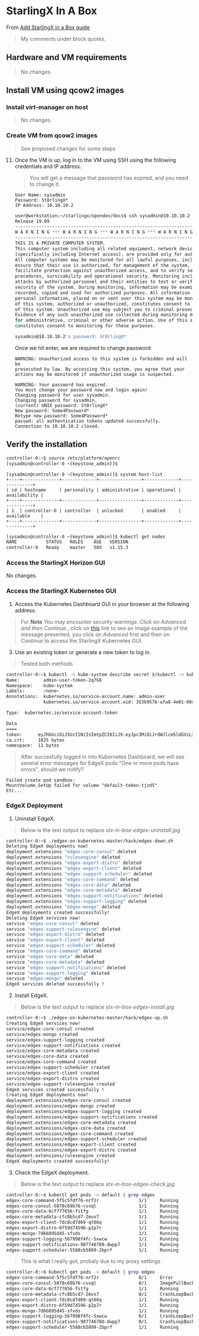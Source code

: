 # StarlingX In A Box

From [Add StarlingX in a Box guide](https://review.opendev.org/#/c/692202/)

> My comments under block quotes.

## Hardware and VM requirements

> No changes.

## Install VM using qcow2 images

### Install virt-manager on host

> No changes.

### Create VM from qcow2 images

> See proposed changes for some steps

11. Once the VM is up, log in to the VM using SSH using the following credentials and IP address.

    > You will get a message that password has expired, and you need to change it.

    ```
    User Name: sysadmin
    Password: St8rlingX*
    IP Address: 10.10.10.2
    ```

    ```sh
    user@workstation:~/starlingx/opendev/docs$ ssh sysadmin@10.10.10.2
    Release 19.09
    ------------------------------------------------------------------------
    W A R N I N G *** W A R N I N G *** W A R N I N G *** W A R N I N G *** 
    ------------------------------------------------------------------------
    THIS IS A PRIVATE COMPUTER SYSTEM.
    This computer system including all related equipment, network devices
    (specifically including Internet access), are provided only for authorized use.
    All computer systems may be monitored for all lawful purposes, including to
    ensure that their use is authorized, for management of the system, to
    facilitate protection against unauthorized access, and to verify security
    procedures, survivability and operational security. Monitoring includes active
    attacks by authorized personnel and their entities to test or verify the
    security of the system. During monitoring, information may be examined,
    recorded, copied and used for authorized purposes. All information including
    personal information, placed on or sent over this system may be monitored. Uses
    of this system, authorized or unauthorized, constitutes consent to monitoring
    of this system. Unauthorized use may subject you to criminal prosecution.
    Evidence of any such unauthorized use collected during monitoring may be used
    for administrative, criminal or other adverse action. Use of this system
    constitutes consent to monitoring for these purposes.

    sysadmin@10.10.10.2's password: St8rlingX*
    ```

    Once we hit enter, we are required to change password:

    ```
    WARNING: Unauthorized access to this system is forbidden and will be
    prosecuted by law. By accessing this system, you agree that your
    actions may be monitored if unauthorized usage is suspected.

    WARNING: Your password has expired.
    You must change your password now and login again!
    Changing password for user sysadmin.
    Changing password for sysadmin.
    (current) UNIX password: St8rlingX*
    New password: Some4Password*
    Retype new password: Some4Password*
    passwd: all authentication tokens updated successfully.
    Connection to 10.10.10.2 closed.
    ```

## Verify the installation

```sh
controller-0:~$ source /etc/platform/openrc
[sysadmin@controller-0 ~(keystone_admin)]$ 
```

```
[sysadmin@controller-0 ~(keystone_admin)]$ system host-list
+----+--------------+-------------+----------------+-------------+--------------+
| id | hostname     | personality | administrative | operational | availability |
+----+--------------+-------------+----------------+-------------+--------------+
| 1  | controller-0 | controller  | unlocked       | enabled     | available    |
+----+--------------+-------------+----------------+-------------+--------------+
```

```sh
[sysadmin@controller-0 ~(keystone_admin)]$ kubectl get nodes
NAME           STATUS   ROLES    AGE   VERSION
controller-0   Ready    master   58d   v1.15.3
```

### Access the StarlingX Horizon GUI

No changes.

### Access the StarlingX Kubernetes GUI

1. Access the Kubernetes Dashboard GUI in your browser at the following address.

> For __Note__ _You may encounter security warnings. Click on Advanced and then Continue._, click on [this](https://user-images.githubusercontent.com/159464/63768974-48201a80-c8da-11e9-84ba-2c8c24daea06.png) link to see an image example of the message presented, you click on _Advanced_ first and then on _Continue_ to access the StarlingX Kubernetes GUI.

3. Use an existing token or generate a new token to log in.

> Tested both methods

```sh
controller-0:~$ kubectl -n kube-system describe secret $(kubectl -n kube-system get secret | grep admin-user | awk '{print $1}')
Name:         admin-user-token-2q7k8
Namespace:    kube-system
Labels:       <none>
Annotations:  kubernetes.io/service-account.name: admin-user
              kubernetes.io/service-account.uid: 353b957b-afa8-4e01-80ce-f0f76d95f601

Type:  kubernetes.io/service-account-token

Data
====
token:      eyJhbGciOiJSUzI1NiIsImtpZCI6IiJ9.eyJpc3MiOiJrdWJlcm5ldGVzL3NlcnZpY2VhY2NvdW50Iiwia3ViZXJuZXRlcy5pby9zZXJ2aWNlYWNjb3VudC9uYW1lc3BhY2UiOiJrdWJlLXN5c3RlbSIsImt1YmVybmV0ZXMuaW8vc2VydmljZWFjY291bnQvc2VjcmV0Lm5hbWUiOiJhZG1pbi11c2VyLXRva2VuLTJxN2s4Iiwia3ViZXJuZXRlcy5pby9zZXJ2aWNlYWNjb3VudC9zZXJ2aWNlLWFjY291bnQubmFtZSI6ImFkbWluLXVzZXIiLCJrdWJlcm5ldGVzLmlvL3NlcnZpY2VhY2NvdW50L3NlcnZpY2UtYWNjb3VudC51aWQiOiIzNTNiOTU3Yi1hZmE4LTRlMDEtODBjZS1mMGY3NmQ5NWY2MDEiLCJzdWIiOiJzeXN0ZW06c2VydmljZWFjY291bnQ6a3ViZS1zeXN0ZW06YWRtaW4tdXNlciJ9.5oxtIQ8OSkrSLv3gnTJBOD4GvPNA1gNoDXhwcZKBx7NUefx1xvhth9XhU1PFdDT4diTcBQGwCKkcoHhYe1DRvmR_T-w79UPM6PBusA_8uTNw0iH0GyXGKWZUqFfSReFhKbfx7meuSkm3EttNLZtPLK6Kkbw_UpBRMOD40uaJ4g8mIgD5tcqkbZQPgUDUSq8ESXj7s21Z7iy5zrCLkSo7ewRMzrVfLtR7Y0JFyq6PgnqorMazbuXdHdxf9-lO9OKoMtaTHYe0jqE4lBY1b10Vhp7sfwXv5uDirVWOiWhz6NXpmZnV1cocPmJ4VN8maISiRu4hBBF0ERgeXrk4mZggNA
ca.crt:     1025 bytes
namespace:  11 bytes
```

> After succesfully logged in into Kubernetes Dashboard, we will see several error messages for EdgeX pods "One or more pods have errors", should we notify?

```
Failed create pod sandbox: 
MountVolume.SetUp failed for volume "default-token-tjzd5"
Etc...
```

### EdgeX Deployment

1. Uninstall EdgeX.

> Below is the text output to replace _stx-in-box-edgex-uninstall.jpg_

```sh
controller-0:~$ ./edgex-on-kubernetes-master/hack/edgex-down.sh 
Deleting EdgeX deployments now!
deployment.extensions "edgex-core-consul" deleted
deployment.extensions "rulesengine" deleted
deployment.extensions "edgex-export-distro" deleted
deployment.extensions "edgex-export-client" deleted
deployment.extensions "edgex-support-scheduler" deleted
deployment.extensions "edgex-core-command" deleted
deployment.extensions "edgex-core-data" deleted
deployment.extensions "edgex-core-metadata" deleted
deployment.extensions "edgex-support-notifications" deleted
deployment.extensions "edgex-support-logging" deleted
deployment.extensions "edgex-mongo" deleted
EdgeX deployments created successfully!
Deleting EdgeX services now!
service "edgex-core-consul" deleted
service "edgex-support-rulesengine" deleted
service "edgex-export-distro" deleted
service "edgex-export-client" deleted
service "edgex-support-scheduler" deleted
service "edgex-core-command" deleted
service "edgex-core-data" deleted
service "edgex-core-metadata" deleted
service "edgex-support-notifications" deleted
service "edgex-support-logging" deleted
service "edgex-mongo" deleted
EdgeX services deleted successfully !
```

2. Install EdgeX.

> Below is the text output to replace _stx-in-box-edgex-install.jpg_

```sh
controller-0:~$ ./edgex-on-kubernetes-master/hack/edgex-up.sh
Creating EdgeX services now!
service/edgex-core-consul created
service/edgex-mongo created
service/edgex-support-logging created
service/edgex-support-notifications created
service/edgex-core-metadata created
service/edgex-core-data created
service/edgex-core-command created
service/edgex-support-scheduler created
service/edgex-export-client created
service/edgex-export-distro created
service/edgex-support-rulesengine created
EdgeX services created successfully !
Creating EdgeX deployments now!
deployment.extensions/edgex-core-consul created
deployment.extensions/edgex-mongo created
deployment.extensions/edgex-support-logging created
deployment.extensions/edgex-support-notifications created
deployment.extensions/edgex-core-metadata created
deployment.extensions/edgex-core-data created
deployment.extensions/edgex-core-command created
deployment.extensions/edgex-support-scheduler created
deployment.extensions/edgex-export-client created
deployment.extensions/edgex-export-distro created
deployment.extensions/rulesengine created
EdgeX deployments created successfully!
```

3. Check the EdgeX deployment.

> Below is the text output to replace _stx-in-box-edgex-check.jpg_

```sh
controller-0:~$ kubectl get pods -n default | grep edgex
edgex-core-command-5f5c5fdf76-nrf2r               1/1     Running            4          2m49s
edgex-core-consul-5878c69b76-cvvql                1/1     Running            4          3m55s
edgex-core-data-6cf777656-fstfg                   1/1     Running            4          3m1s
edgex-core-metadata-cfc8b5cd7-2mvx7               1/1     Running            4          3m12s
edgex-export-client-7dc8cd7d69-qt66q              1/1     Running            3          2m27s
edgex-export-distro-6f59d74596-p2p7r              1/1     Running            3          2m16s
edgex-mongo-7d66895d45-sfvds                      1/1     Running            4          3m45s
edgex-support-logging-567998f4fc-5xwcw            1/1     Running            4          3m34s
edgex-support-notifications-987746788-dwpp7       1/1     Running            4          3m23s
edgex-support-scheduler-5588cb5899-2bprf          1/1     Running            3          2m38s
```

> This is what I really got, probaly due to my proxy settings

```sh
controller-0:~$ kubectl get pods -n default | grep edgex
edgex-core-command-5f5c5fdf76-nrf2r               0/1     Error              4          6m43s
edgex-core-consul-5878c69b76-cvvql                0/1     ImagePullBackOff   0          7m49s
edgex-core-data-6cf777656-fstfg                   1/1     Running            4          6m55s
edgex-core-metadata-cfc8b5cd7-2mvx7               0/1     CrashLoopBackOff   4          7m6s
edgex-export-client-7dc8cd7d69-qt66q              1/1     Running            4          6m21s
edgex-export-distro-6f59d74596-p2p7r              1/1     Running            2          6m10s
edgex-mongo-7d66895d45-sfvds                      1/1     Running            0          7m39s
edgex-support-logging-567998f4fc-5xwcw            0/1     CrashLoopBackOff   4          7m28s
edgex-support-notifications-987746788-dwpp7       0/1     CrashLoopBackOff   4          7m17s
edgex-support-scheduler-5588cb5899-2bprf          1/1     Running            4          6m32s
```
